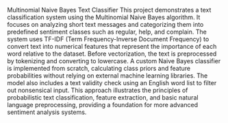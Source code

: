Multinomial Naive Bayes Text Classifier
This project demonstrates a text classification system using the Multinomial Naive Bayes algorithm. It focuses on analyzing short text messages and categorizing them into predefined sentiment classes such as regular, help, and complain.
The system uses TF-IDF (Term Frequency-Inverse Document Frequency) to convert text into numerical features that represent the importance of each word relative to the dataset. Before vectorization, the text is preprocessed by tokenizing and converting to lowercase.
A custom Naive Bayes classifier is implemented from scratch, calculating class priors and feature probabilities without relying on external machine learning libraries. The model also includes a text validity check using an English word list to filter out nonsensical input.
This approach illustrates the principles of probabilistic text classification, feature extraction, and basic natural language preprocessing, providing a foundation for more advanced sentiment analysis systems.
